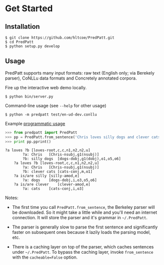 # Get Started

## Installation

    $ git clone https://github.com/hltcoe/PredPatt.git
    $ cd PredPatt
    $ python setup.py develop

## Usage

PredPatt supports many input formats: raw text (English only; via Berekely parser), CoNLLu
data formats and Concretely annotated corpora.

Fire up the interactive web demo locally.

    $ python bin/server.py

Command-line usage (see ``--help`` for other usage)

    $ python -m predpatt test/en-ud-dev.conllu

Example [programmatic usage](using_predpatt.py)

```python
>>> from predpatt import PredPatt
>>> pp = PredPatt.from_sentence('Chris loves silly dogs and clever cats .')
>>> print pp.pprint()
```
```
?a loves ?b	[loves-root,c,c,n1,n2,n2,u]
        ?a: Chris	[Chris-nsubj,g1(nsubj)]
        ?b: silly dogs	[dogs-dobj,g1(dobj),o1,o5,o6]
    ?a loves ?b	[loves-root,c,c,n1,n2,n2,u]
        ?a: Chris	[Chris-nsubj,g1(nsubj)]
        ?b: clever cats	[cats-conj,m,o1]
    ?a is/are silly	[silly-amod,e]
        ?a: dogs	[dogs-dobj,i,o3,o5,o6]
    ?a is/are clever	[clever-amod,e]
        ?a: cats	[cats-conj,i,o3]
```

Notes:

 - The first time you call `PredPatt.from_sentence`, the Berkeley parser will be
   downloaded. So it might take a little while and you'll need an internet
   connection. It will store the parser and it's grammar in `~/.PredPatt`.

- The parser is generally slow to parse the first sentence and significantly
  faster on subsequent ones because it lazily loads the parsing model, etc.

- There is a caching layer on top of the parser, which caches sentences under
  `~/.PredPatt`. To bypass the caching layer, invoke `from_sentence` with the
  `cacheable=False` option.
